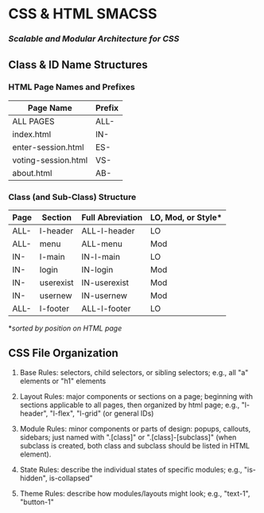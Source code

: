 # CSS & HTML SMACSS
### *Scalable and Modular Architecture for CSS*

## Class & ID Name Structures

### HTML Page Names and Prefixes

| Page Name | Prefix |
| --------- | ------ |
| ALL PAGES | ALL- |
| index.html | IN- |
| enter-session.html | ES- |
| voting-session.html | VS- |
| about.html | AB- |

### Class (and Sub-Class) Structure

| Page | Section | Full Abreviation | LO, Mod, or Style* |
| ---- | ------- | ---------------- | ---------- |
| ALL- | l-header | ALL-l-header | LO |
| ALL- | menu | ALL-menu | Mod |
| IN- | l-main | IN-l-main | LO |
| IN- | login | IN-login | Mod |
| IN- | userexist | IN-userexist | Mod |
| IN- | usernew | IN-usernew | Mod |
| ALL- | l-footer | ALL-l-footer | LO |

**sorted by position on HTML page*

## CSS File Organization

1. Base Rules: selectors, child selectors, or sibling selectors; e.g., all "a" elements or "h1" elements

1. Layout Rules: major components or sections on a page; beginning with sections applicable to all pages, then organized by html page; e.g., "l-header", "l-flex", "l-grid" (or general IDs)

1. Module Rules: minor components or parts of design: popups, callouts, sidebars; just named with ".[class]" or ".[class]-[subclass]" (when subclass is created, both class and subclass should be listed in HTML element).

1. State Rules: describe the individual states of specific modules; e.g., "is-hidden", is-collapsed"

1. Theme Rules: describe how modules/layouts might look; e.g., "text-1", "button-1"